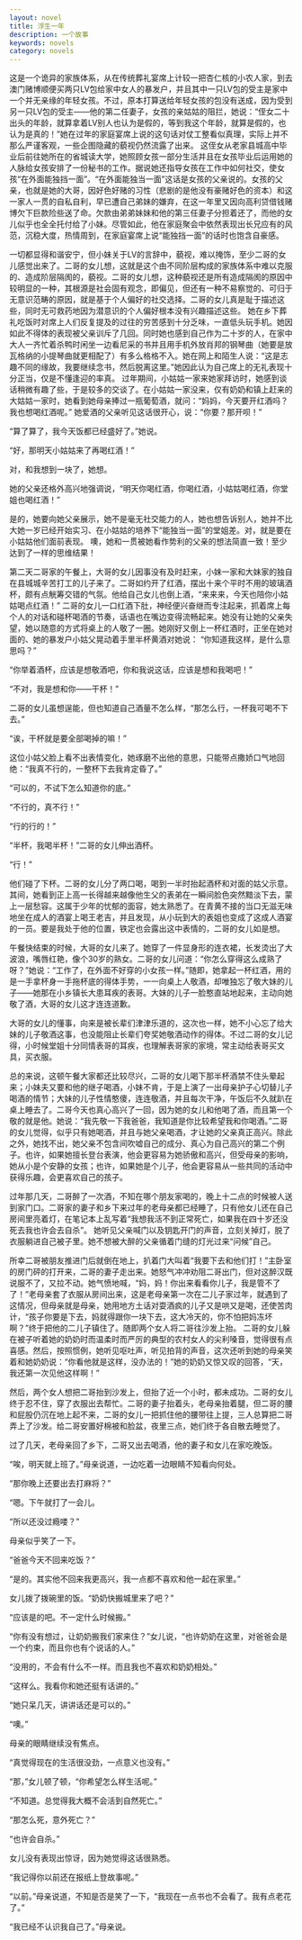 ```yaml
---
layout: novel
title: 浮生一年
description: 一个故事
keywords: novels
category: novels
---
```

这是一个诡异的家族体系，从在传统葬礼宴席上计较一把杏仁核的小农人家，到去澳门赌博顺便买两只LV包给家中女人的暴发户，并且其中一只LV包的受主是家中一个并无亲缘的年轻女孩。不过，原本打算送给年轻女孩的包没有送成，因为受到另一只LV包的受主——他的第二任妻子，女孩的亲姑姑的阻拦，她说：“侄女二十出头的年龄，就算拿着LV别人也认为是假的，等到我这个年龄，就算是假的，也认为是真的！”她在过年的家庭宴席上说的这句话对仗工整看似真理，实际上并不那么严谨客观，一些企图隐藏的藐视仍然流露了出来。
这侄女从老家县城高中毕业后前往她所在的省城读大学，她照顾女孩一部分生活并且在女孩毕业后运用她的人脉给女孩安排了一份秘书的工作。据说她还指导女孩在工作中如何社交，使女孩“在外面能独挡一面”。“在外面能独当一面”这话是女孩的父亲说的。女孩的父亲，也就是她的大哥，因好色好赌的习性（悲剧的是他没有豪赌好色的资本）和这一家人一贯的自私自利，早已遭自己弟妹的嫌弃，在这一年里又因向高利贷借钱赌博欠下巨款险些送了命。欠款由弟弟妹妹和他的第三任妻子分担着还了，而他的女儿似乎也全全托付给了小妹。尽管如此，他在家庭聚会中依然表现出长兄应有的风范，沉稳大度，热情周到，在家庭宴席上说“能独挡一面”的话时也饱含自豪感。 

一切都显得和谐安宁，但小妹关于LV的言辞中，藐视，难以掩饰，至少二哥的女儿感觉出来了。二哥的女儿想，这就是这个由不同阶层构成的家族体系中难以克服的、造成阶层隔阂的，藐视。二哥的女儿想，这种藐视还是所有造成隔阂的原因中较明显的一种，其根源是社会固有观念，即偏见，但还有一种不易察觉的、可归于无意识范畴的原因，就是基于个人偏好的社交选择。二哥的女儿真是耻于描述这些，同时无可救药地因为潜意识的个人偏好根本没有兴趣描述这些。 
她在乡下葬礼吃饭时对席上人们反复提及的过往的穷苦感到十分乏味，一直低头玩手机。她因如此不得体的表现被父亲训斥了几回。同时她也感到自己作为二十岁的人，在家中大人一齐忙着杀鸭时闲坐一边看尼采的书并且用手机外放肖邦的钢琴曲（她要是放瓦格纳的小提琴曲就更相配了）有多么格格不入。她在网上和陌生人说：“这是志趣不同的缘故，我要继续念书，然后脱离这里。”她因此认为自己席上的无礼表现十分正当，仅是不懂逢迎的率真。 
过年期间，小姑姑一家来她家拜访时，她感到谈话稍微有趣了些，于是较多的交谈了。在小姑姑一家没来，仅有奶奶和镇上赶来的大姑姑一家时，她看到她母亲捧过一瓶葡萄酒，就问：“妈妈，今天要开红酒吗？我也想喝红酒呢。” 
她爱酒的父亲听见这话很开心，说：“你要？那开呗！”     

“算了算了，我今天饭都已经盛好了。”她说。     

“好，那明天小姑姑来了再喝红酒！”       

对，和我想到一块了，她想。      

她的父亲还格外高兴地强调说，“明天你喝红酒，你喝红酒，小姑姑喝红酒，你堂姐也喝红酒！”      

是的，她要向她父亲展示，她不是毫无社交能力的人，她也想告诉别人，她并不比大她一岁已经开始实习、在小姑姑的培养下“能独当一面”的堂姐差。对，就是要在小姑姑他们面前表现。 
噢，她和一贯被她看作势利的父亲的想法简直一致！至少达到了一样的思维结果！     


第二天二哥家的午餐上，大哥的女儿因事没有及时赶来，小妹一家和大妹家的独自在县城城辛苦打工的儿子来了。二哥如约开了红酒，摆出十来个平时不用的玻璃酒杯，颇有点觥筹交错的气氛。他给自己女儿也倒上酒，“来来来，今天也陪你小姑姑喝点红酒！” 
二哥的女儿一口红酒下肚，神经便兴奋继而专注起来，抓着席上每个人的对话和碰杯喝酒的节奏，话语也在嘴边变得流畅起来。她没有让她的父亲失望，她以随意的方式将桌上的人敬了一圈。她刚好又倒上一杯红酒时，正坐在她对面的、她的暴发户小姑父晃动着手里半杯黄酒对她说： 
“你知道我这样，是什么意思吗？”        

“你举着酒杯，应该是想敬酒吧，你和我说这话，应该是想和我喝吧！”       

“不对，我是想和你——干杯！”       
 
二哥的女儿虽想逞能，但也知道自己酒量不怎么样，“那怎么行，一杯我可喝不下去。”     

“诶，干杯就是要全部喝掉的嘛！”       

这位小姑父脸上看不出表情变化，她琢磨不出他的意思，只能带点撒娇口气地回绝：“我真不行的，一整杯下去我肯定昏了。”   

“可以的，不试下怎么知道你的底。”     

“不行的，真不行！”       

“行的行的！”      

“半杯，我喝半杯！”二哥的女儿伸出酒杯。      

“行！”      

他们碰了下杯。二哥的女儿分了两口喝，喝到一半时抬起酒杯和对面的姑父示意。其间，她看到正上高一长得越来越像他生父的表弟在一瞬间脸色突然黯淡下去，蒙上一层愁容。这属于少年的忧郁的面容，她太熟悉了。在青黄不接的当口无滋无味地坐在成人的酒宴上喝王老吉，并且发现，从小玩到大的表姐也变成了这成人酒宴的一员。要是我处于他的位置，铁定也会露出这中表情的，二哥的女儿如是想。 

午餐快结束的时候，大哥的女儿来了。她穿了一件显身形的连衣裙，长发烫出了大波浪，嘴唇红艳，像个30岁的熟女。二哥的女儿问道：“你怎么穿得这么成熟了呀？”她说：“工作了，在外面不好穿的小女孩一样。”随即，她拿起一杯红酒，用的是一手拿杯身一手拖杯底的得体手势，一一向桌上人敬酒，却唯独忘了敬大妹的儿子——她那在小乡镇长大患耳疾的表哥。大妹的儿子一脸憨直站地起来，主动向她敬了酒，大哥的女儿这才连连道歉。   

大哥的女儿的懂事，向来是被长辈们津津乐道的，这次也一样，她不小心忘了给大妹的儿子敬酒这事，也没能阻止长辈们夸奖她敬酒动作的得体。不过二哥的女儿记得，小时候堂姐十分同情表哥的耳疾，也理解表哥家的家境，常主动给表哥买文具，买衣服。 

总的来说，这顿午餐大家都还比较尽兴，二哥的女儿喝下那半杯酒禁不住头晕起来；小妹夫又要和他的继子喝酒，小妹不肯，于是上演了一出母亲护子心切替儿子喝酒的情节；大妹的儿子性情憨傻，连连敬酒，并且每次干净，午饭后不久就趴在桌上睡去了。二哥今天也真心高兴了一回，因为她的女儿和他喝了酒，而且第一个敬的就是他。她说：“我先敬一下我爸爸，我知道是你比较希望我和你喝酒。”二哥的女儿觉得，似乎只有她喝酒，并且与她父亲喝酒，才让她的父亲真正高兴。除此之外，她找不出，她父亲不包含间吹嘘自己的成分、真心为自己高兴的第二个例子。也许，如果她擅长登台表演，他会更容易为她骄傲和高兴，但受母亲的影响，她从小是个安静的女孩；也许，如果她是个儿子，他会更容易从一些共同的活动中获得乐趣，会更喜欢自己的孩子。 

过年那几天，二哥醉了一次酒，不知在哪个朋友家喝的，晚上十二点的时候被人送到家门口。二哥家的妻子和乡下来过年的老母亲都已经睡了，只有他女儿还在自己房间里亮着灯，在笔记本上乱写着“我想我活不到正常死亡，如果我在四十岁还没死去我也许会去自杀”。 
她听见父亲喊门以及钥匙开门的声音，立刻关掉灯，脱了衣服躺进自己被子里。她不想被大醉的父亲循着门缝的灯光过来“问候”自己。 

所幸二哥被朋友推进门后就倒在地上，扒着门大叫着“我要下去和他们打！”主卧室的房门砰的打开来，二哥的妻子走出来。她怒气冲冲劝阻二哥出门，但对这醉汉既说服不了，又拉不动。她气愤地喊，“妈，妈！你出来看看你儿子，我是管不了了！”老母亲套了衣服从房间出来，这是老母亲第一次在二儿子家过年，就遇到了这情况，但母亲就是母亲，她用地方土话对耍酒疯的儿子又是哄又是喝，还使苦肉计，“孩子你要是下去，妈就得跟你一块下去，这大冷天的，你不怕把妈冻坏啊？”终于把他的二儿子镇住了。随即两个女人将二哥往沙发上抬。 
二哥的女儿躲在被子听着她的奶奶时而温柔时而严厉的典型的农村女人的尖利嗓音，觉得很有点喜感。然后，按照惯例，她听见呕吐声，听见拍背的声音，这次还听到她的母亲笑着和她奶奶说：“你看他就是这样，没办法的！”她的奶奶又惊又叹的回答，“天，我还第一次见他这样啊！” 

然后，两个女人想把二哥抬到沙发上，但抬了近一个小时，都未成功。二哥的女儿终于忍不住，穿了衣服出去帮忙。二哥的妻子抬着头，老母亲抬着腿，但二哥的腰和屁股仍沉在地上起不来，二哥的女儿一把抓住他的腰带往上提，三人总算把二哥弄上了沙发。给二哥安置好棉被和脸盆，夜里三点，她们终于各自散去睡觉了。 

过了几天，老母亲回了乡下，二哥又出去喝酒，他的妻子和女儿在家吃晚饭。    

“唉，明天就上班了。”母亲说道，一边吃着一边眼睛不知看向何处。   

“那你晚上还要出去打麻将？”    

“嗯。下午就打了一会儿。    

“所以还没过瘾喽？”       

母亲似乎笑了一下。      

“爸爸今天不回来吃饭？”       

“是的。其实他不回来我更高兴，我一点都不喜欢和他一起在家里。”       

女儿拨了拨碗里的饭。“奶奶快搬城里来了吧？”         

“应该是的吧。不一定什么时候搬。”        

“你有没有想过，让奶奶搬我们家来住？”女儿说，“也许奶奶在这里，对爸爸会是一个约束，而且你也有个说话的人。”     

“没用的，不会有什么不一样。而且我也不喜欢和奶奶相处。”     

“这样么。我看你和她还挺有话讲的。”       

“她只呆几天，讲讲话还是可以的。”       

“噢。”      

母亲的眼睛继续没有焦点。     

“真觉得现在的生活很没劲，一点意义也没有。”        

“那，”女儿顿了顿，“你希望怎么样生活呢。”        

“不知道。总觉得我大概不会活到自然死亡。”       

“那怎么死，意外死亡？”         

“也许会自杀。”          

女儿没有表现出惊讶，因为她觉得这话很熟悉。     

“我记得你以前还在报纸上登故事呢。”        

“以前。”母亲说道，不知是否是笑了一下，“我现在一点书也不会看了。我有点老花了。”       

“我已经不认识我自己了。”母亲说。
